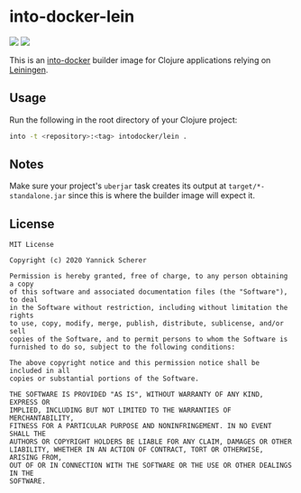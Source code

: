 # into-docker-lein

[![](https://images.microbadger.com/badges/version/intodocker/lein.svg)](https://hub.docker.com/r/intodocker/lein)
[![](https://images.microbadger.com/badges/image/intodocker/lein.svg)](https://hub.docker.com/r/intodocker/lein)

This is an [into-docker][into] builder image for Clojure applications relying on
[Leiningen][lein].

[into]: https://github.com/into-docker/into-docker
[lein]: https://leiningen.org/

## Usage

Run the following in the root directory of your Clojure project:

```sh
into -t <repository>:<tag> intodocker/lein .
```

## Notes

Make sure your project's `uberjar` task creates its output at
`target/*-standalone.jar` since this is where the builder image will expect it.

## License

```
MIT License

Copyright (c) 2020 Yannick Scherer

Permission is hereby granted, free of charge, to any person obtaining a copy
of this software and associated documentation files (the "Software"), to deal
in the Software without restriction, including without limitation the rights
to use, copy, modify, merge, publish, distribute, sublicense, and/or sell
copies of the Software, and to permit persons to whom the Software is
furnished to do so, subject to the following conditions:

The above copyright notice and this permission notice shall be included in all
copies or substantial portions of the Software.

THE SOFTWARE IS PROVIDED "AS IS", WITHOUT WARRANTY OF ANY KIND, EXPRESS OR
IMPLIED, INCLUDING BUT NOT LIMITED TO THE WARRANTIES OF MERCHANTABILITY,
FITNESS FOR A PARTICULAR PURPOSE AND NONINFRINGEMENT. IN NO EVENT SHALL THE
AUTHORS OR COPYRIGHT HOLDERS BE LIABLE FOR ANY CLAIM, DAMAGES OR OTHER
LIABILITY, WHETHER IN AN ACTION OF CONTRACT, TORT OR OTHERWISE, ARISING FROM,
OUT OF OR IN CONNECTION WITH THE SOFTWARE OR THE USE OR OTHER DEALINGS IN THE
SOFTWARE.
```
